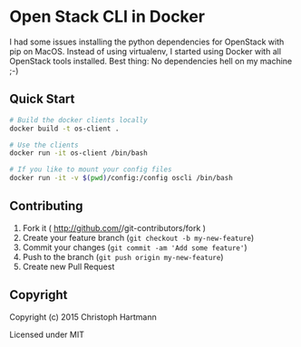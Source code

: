 # Open Stack CLI in Docker

I had some issues installing the python dependencies for OpenStack with pip on MacOS. Instead of using virtualenv, I started using Docker with all OpenStack tools installed. Best thing: No dependencies hell on my machine ;-)

## Quick Start

```bash
# Build the docker clients locally
docker build -t os-client .

# Use the clients
docker run -it os-client /bin/bash

# If you like to mount your config files
docker run -it -v $(pwd)/config:/config oscli /bin/bash
```

## Contributing

1. Fork it ( http://github.com/<my-github-username>/git-contributors/fork )
2. Create your feature branch (`git checkout -b my-new-feature`)
3. Commit your changes (`git commit -am 'Add some feature'`)
4. Push to the branch (`git push origin my-new-feature`)
5. Create new Pull Request

## Copyright

Copyright (c) 2015 Christoph Hartmann

Licensed under MIT